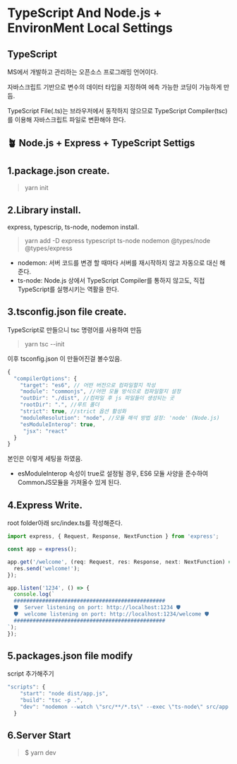 # TypeScript And Node.js + EnvironMent Local Settings

## TypeScript
MS에서 개발하고 관리하는 오픈소스 프로그래밍 언어이다.

자바스크립트 기반으로 변수의 데이터 타입을 지정하여 에측 가능한 코딩이 가능하게 만듬.

TypeScript File(.ts)는 브라우저에서 동작하지 않으므로 TypeScript Compiler(tsc)를 이용해 자바스크립트 파일로 변환해야 한다.

## 🪴 Node.js + Express + TypeScript Settigs

## 1.package.json create.
> yarn init

## 2.Library install.

express, typescrip, ts-node, nodemon install.
> yarn add -D express typescript ts-node nodemon @types/node @types/express

- nodemon: 서버 코드를 변경 할 때마다 서버를 재시작하지 않고 자동으로 대신 해준다.
- ts-node: Node.js 상에서 TypeScript Compiler를 통하지 않고도, 직접 TypeScript를 실행시키는 역활을 한다.

## 3.tsconfig.json file create.
TypeScript로 만들으니 tsc 명령어를 사용하여 만듬
> yarn tsc --init

이후 tsconfig.json 이 만들어진걸 볼수있음.
```typescript
{
  "compilerOptions": {
    "target": "es6", // 어떤 버전으로 컴파일할지 작성 
    "module": "commonjs", //어떤 모듈 방식으로 컴파일할지 설정
    "outDir": "./dist",	//컴파일 후 js 파일들이 생성되는 곳
    "rootDir": ".",	//루트 폴더
    "strict": true,	//strict 옵션 활성화
    "moduleResolution": "node",	//모듈 해석 방법 설정: 'node' (Node.js)
    "esModuleInterop": true,
     "jsx": "react"
  }
}
```

본인은 이렇게 세팅을 하였음.

- esModuleInterop 속성이 true로 설정될 경우, ES6 모듈 사양을 준수하여 CommonJS모듈을 가져올수 있게 된다.

## 4.Express Write.
root folder아래 src/index.ts를 작성해준다.
```typescript
import express, { Request, Response, NextFunction } from 'express';

const app = express();

app.get('/welcome', (req: Request, res: Response, next: NextFunction) => {
  res.send('welcome!');
});

app.listen('1234', () => {
  console.log(`
  ################################################
  🛡️  Server listening on port: http://localhost:1234 🛡️
  🛡️  welcome listening on port: http://localhost:1234/welcome 🛡️
  ################################################
`);
});

```

## 5.packages.json file modify
script 추가해주기

```typescript
"scripts": {
    "start": "node dist/app.js", 
    "build": "tsc -p .", 
    "dev": "nodemon --watch \"src/**/*.ts\" --exec \"ts-node\" src/app.ts"
  }
```

## 6.Server Start
> $ yarn dev


